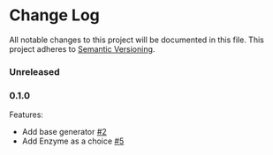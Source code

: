 # Change Log
All notable changes to this project will be documented in this file.
This project adheres to [Semantic Versioning](http://semver.org/).

### Unreleased

### 0.1.0

Features:
- Add base generator [#2](https://github.com/platanus/cavendish/pull/2)
- Add Enzyme as a choice [#5](https://github.com/platanus/cavendish/pull/5)

